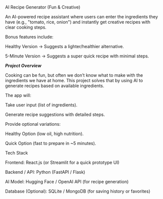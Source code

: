 AI Recipe Generator (Fun & Creative)

An AI-powered recipe assistant where users can enter the ingredients they have (e.g., "tomato, rice, onion") and instantly get creative recipes with clear cooking steps.

Bonus features include:

 Healthy Version → Suggests a lighter/healthier alternative.

 5-Minute Version → Suggests a super quick recipe with minimal steps.

***Project Overview***

Cooking can be fun, but often we don’t know what to make with the ingredients we have at home. This project solves that by using AI to generate recipes based on available ingredients.

The app will:

Take user input (list of ingredients).

Generate recipe suggestions with detailed steps.

Provide optional variations:

Healthy Option (low oil, high nutrition).

Quick Option (fast to prepare in ~5 minutes).

Tech Stack

Frontend: React.js (or Streamlit for a quick prototype UI)

Backend / API: Python (FastAPI / Flask)

AI Model: Hugging Face / OpenAI API (for recipe generation)

Database (Optional): SQLite / MongoDB (for saving history or favorites)
